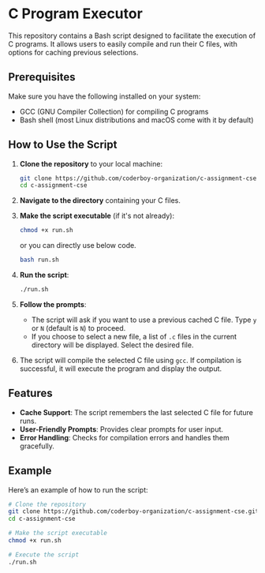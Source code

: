 # C Program Executor

This repository contains a Bash script designed to facilitate the execution of C programs. It allows users to easily compile and run their C files, with options for caching previous selections.

## Prerequisites

Make sure you have the following installed on your system:

- GCC (GNU Compiler Collection) for compiling C programs
- Bash shell (most Linux distributions and macOS come with it by default)

## How to Use the Script

1. **Clone the repository** to your local machine:

   ```bash
   git clone https://github.com/coderboy-organization/c-assignment-cse.git
   cd c-assignment-cse
   ```

2. **Navigate to the directory** containing your C files.

3. **Make the script executable** (if it's not already):

   ```bash
   chmod +x run.sh
   ```

   or you can directly use below code.

   ```bash
   bash run.sh
   ```

4. **Run the script**:

   ```bash
   ./run.sh
   ```

5. **Follow the prompts**:

   - The script will ask if you want to use a previous cached C file. Type `y` or `N` (default is `N`) to proceed.
   - If you choose to select a new file, a list of `.c` files in the current directory will be displayed. Select the desired file.

6. The script will compile the selected C file using `gcc`. If compilation is successful, it will execute the program and display the output.

## Features

- **Cache Support**: The script remembers the last selected C file for future runs.
- **User-Friendly Prompts**: Provides clear prompts for user input.
- **Error Handling**: Checks for compilation errors and handles them gracefully.

## Example

Here’s an example of how to run the script:

```bash
# Clone the repository
git clone https://github.com/coderboy-organization/c-assignment-cse.git
cd c-assignment-cse

# Make the script executable
chmod +x run.sh

# Execute the script
./run.sh
```
